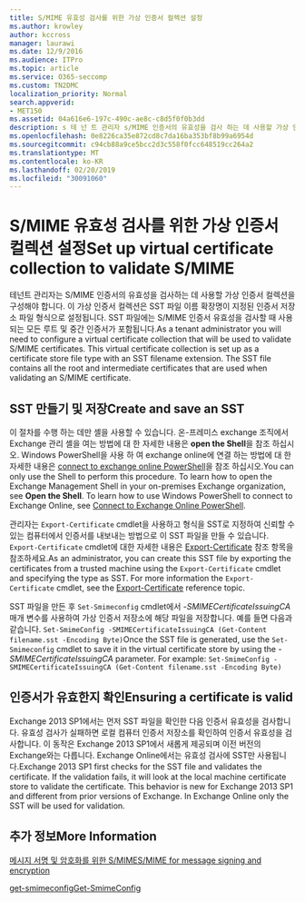```yaml
---
title: S/MIME 유효성 검사를 위한 가상 인증서 컬렉션 설정
ms.author: krowley
author: kccross
manager: laurawi
ms.date: 12/9/2016
ms.audience: ITPro
ms.topic: article
ms.service: O365-seccomp
ms.custom: TN2DMC
localization_priority: Normal
search.appverid:
- MET150
ms.assetid: 04a616e6-197c-490c-ae8c-c8d5f0f0b3dd
description: s 테 넌 트 관리자 s/MIME 인증서의 유효성을 검사 하는 데 사용할 가상 인증서 컬렉션을 구성 해야 합니다.
ms.openlocfilehash: 0e8226ca35e872cd8c7da16ba353bf8b99a6954d
ms.sourcegitcommit: c94cb88a9ce5bcc2d3c558f0fcc648519cc264a2
ms.translationtype: MT
ms.contentlocale: ko-KR
ms.lasthandoff: 02/20/2019
ms.locfileid: "30091060"
---
```

# <a name="set-up-virtual-certificate-collection-to-validate-smime"></a><span data-ttu-id="fed02-103">S/MIME 유효성 검사를 위한 가상 인증서 컬렉션 설정</span><span class="sxs-lookup"><span data-stu-id="fed02-103">Set up virtual certificate collection to validate S/MIME</span></span>

<span data-ttu-id="fed02-p101">테넌트 관리자는 S/MIME 인증서의 유효성을 검사하는 데 사용할 가상 인증서 컬렉션을 구성해야 합니다. 이 가상 인증서 컬렉션은 SST 파일 이름 확장명이 지정된 인증서 저장소 파일 형식으로 설정됩니다. SST 파일에는 S/MIME 인증서 유효성을 검사할 때 사용되는 모든 루트 및 중간 인증서가 포함됩니다.</span><span class="sxs-lookup"><span data-stu-id="fed02-p101">As a tenant administrator you will need to configure a virtual certificate collection that will be used to validate S/MIME certificates. This virtual certificate collection is set up as a certificate store file type with an SST filename extension. The SST file contains all the root and intermediate certificates that are used when validating an S/MIME certificate.</span></span>
  
## <a name="create-and-save-an-sst"></a><span data-ttu-id="fed02-107">SST 만들기 및 저장</span><span class="sxs-lookup"><span data-stu-id="fed02-107">Create and save an SST</span></span>
<span data-ttu-id="fed02-108"><a name="sectionSection0"> </a></span><span class="sxs-lookup"><span data-stu-id="fed02-108"></span></span>

<span data-ttu-id="fed02-p102">이 절차를 수행 하는 데만 셸을 사용할 수 있습니다. 온-프레미스 exchange 조직에서 Exchange 관리 셸을 여는 방법에 대 한 자세한 내용은 **open the Shell**을 참조 하십시오. Windows PowerShell을 사용 하 여 exchange online에 연결 하는 방법에 대 한 자세한 내용은 [connect to exchange online PowerShell](https://go.microsoft.com/fwlink/p/?linkid=396554)을 참조 하십시오.</span><span class="sxs-lookup"><span data-stu-id="fed02-p102">You can only use the Shell to perform this procedure. To learn how to open the Exchange Management Shell in your on-premises Exchange organization, see **Open the Shell**. To learn how to use Windows PowerShell to connect to Exchange Online, see [Connect to Exchange Online PowerShell](https://go.microsoft.com/fwlink/p/?linkid=396554).</span></span>
  
<span data-ttu-id="fed02-p103">관리자는  `Export-Certificate` cmdlet을 사용하고 형식을 SST로 지정하여 신뢰할 수 있는 컴퓨터에서 인증서를 내보내는 방법으로 이 SST 파일을 만들 수 있습니다.  `Export-Certificate` cmdlet에 대한 자세한 내용은 [Export-Certificate](https://docs.microsoft.com/en-us/powershell/module/pkiclient/export-certificate?view=win10-ps) 참조 항목을 참조하세요.</span><span class="sxs-lookup"><span data-stu-id="fed02-p103">As an administrator, you can create this SST file by exporting the certificates from a trusted machine using the  `Export-Certificate` cmdlet and specifying the type as SST. For more information the  `Export-Certificate` cmdlet, see the [Export-Certificate](https://docs.microsoft.com/en-us/powershell/module/pkiclient/export-certificate?view=win10-ps) reference topic.</span></span> 
  
<span data-ttu-id="fed02-p104">SST 파일을 만든 후  `Set-Smimeconfig` cmdlet에서  _-SMIMECertificateIssuingCA_ 매개 변수를 사용하여 가상 인증서 저장소에 해당 파일을 저장합니다. 예를 들면 다음과 같습니다.  `Set-SmimeConfig -SMIMECertificateIssuingCA (Get-Content filename.sst -Encoding Byte)`</span><span class="sxs-lookup"><span data-stu-id="fed02-p104">Once the SST file is generated, use the  `Set-Smimeconfig` cmdlet to save it in the virtual certificate store by using the  _-SMIMECertificateIssuingCA_ parameter. For example:  `Set-SmimeConfig -SMIMECertificateIssuingCA (Get-Content filename.sst -Encoding Byte)`</span></span>
  
## <a name="ensuring-a-certificate-is-valid"></a><span data-ttu-id="fed02-116">인증서가 유효한지 확인</span><span class="sxs-lookup"><span data-stu-id="fed02-116">Ensuring a certificate is valid</span></span>
<span data-ttu-id="fed02-117"><a name="sectionSection1"> </a></span><span class="sxs-lookup"><span data-stu-id="fed02-117"></span></span>

<span data-ttu-id="fed02-p105">Exchange 2013 SP1에서는 먼저 SST 파일을 확인한 다음 인증서 유효성을 검사합니다. 유효성 검사가 실패하면 로컬 컴퓨터 인증서 저장소를 확인하여 인증서 유효성을 검사합니다. 이 동작은 Exchange 2013 SP1에서 새롭게 제공되며 이전 버전의 Exchange와는 다릅니다. Exchange Online에서는 유효성 검사에 SST만 사용됩니다.</span><span class="sxs-lookup"><span data-stu-id="fed02-p105">Exchange 2013 SP1 first checks for the SST file and validates the certificate. If the validation fails, it will look at the local machine certificate store to validate the certificate. This behavior is new for Exchange 2013 SP1 and different from prior versions of Exchange. In Exchange Online only the SST will be used for validation.</span></span>
  
## <a name="more-information"></a><span data-ttu-id="fed02-122">추가 정보</span><span class="sxs-lookup"><span data-stu-id="fed02-122">More Information</span></span>
<span data-ttu-id="fed02-123"><a name="sectionSection2"> </a></span><span class="sxs-lookup"><span data-stu-id="fed02-123"></span></span>

[<span data-ttu-id="fed02-124">메시지 서명 및 암호화를 위한 S/MIME</span><span class="sxs-lookup"><span data-stu-id="fed02-124">S/MIME for message signing and encryption</span></span>](s-mime-for-message-signing-and-encryption.md)
  
[<span data-ttu-id="fed02-125">get-smimeconfig</span><span class="sxs-lookup"><span data-stu-id="fed02-125">Get-SmimeConfig</span></span>](http://technet.microsoft.com/library/4b29fa89-0840-4fe9-8885-019fcef2e02b.aspx)
  

